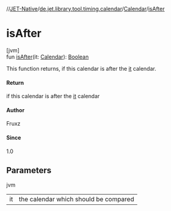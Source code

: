 //[JET-Native](../../../index.md)/[de.jet.library.tool.timing.calendar](../index.md)/[Calendar](index.md)/[isAfter](is-after.md)

# isAfter

[jvm]\
fun [isAfter](is-after.md)(it: [Calendar](index.md)): [Boolean](https://kotlinlang.org/api/latest/jvm/stdlib/kotlin/-boolean/index.html)

This function returns, if this calendar is after the [it](is-after.md) calendar.

#### Return

if this calendar is after the [it](is-after.md) calendar

#### Author

Fruxz

#### Since

1.0

## Parameters

jvm

| | |
|---|---|
| it | the calendar which should be compared |
